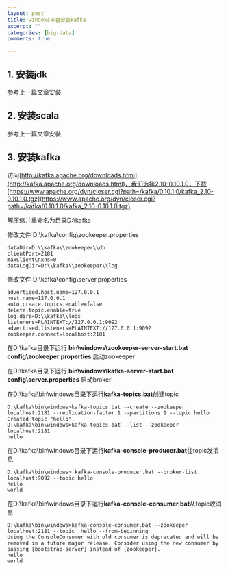 ```yaml
---
layout: post
title: windows平台安装kafka
excerpt: ""
categories: [big-data]
comments: true

---
```


## 1. 安装jdk

参考上一篇文章安装

## 2. 安装scala

参考上一篇文章安装

## 3. 安装kafka

访问[http://kafka.apache.org/downloads.html](http://kafka.apache.org/downloads.html)，我们选择2.10-0.10.1.0，下载[https://www.apache.org/dyn/closer.cgi?path=/kafka/0.10.1.0/kafka_2.10-0.10.1.0.tgz](https://www.apache.org/dyn/closer.cgi?path=/kafka/0.10.1.0/kafka_2.10-0.10.1.0.tgz)

解压缩并重命名为目录D:\kafka

修改文件 D:\kafka\config\zookeeper.properties

	dataDir=D:\\kafka\\zookeeper\\db
	clientPort=2181
	maxClientCnxns=0
	dataLogDir=D:\\kafka\\zookeeper\\log

修改文件 D:\kafka\config\server.properties

	advertised.host.name=127.0.0.1
	host.name=127.0.0.1
	auto.create.topics.enable=false
	delete.topic.enable=true
	log.dirs=D:\\kafka\\logs
	listeners=PLAINTEXT://127.0.0.1:9092
	advertised.listeners=PLAINTEXT://127.0.0.1:9092
	zookeeper.connect=localhost:2181

在D:\kafka目录下运行 **bin\windows\zookeeper-server-start.bat config\zookeeper.properties** 启动zookeeper

在D:\kafka目录下运行 **bin\windows\kafka-server-start.bat config\server.properties** 启动broker

在D:\kafka\bin\windows目录下运行**kafka-topics.bat**创建topic

	D:\kafka\bin\windows>kafka-topics.bat --create --zookeeper localhost:2181 --replication-factor 1 --partitions 1 --topic hello
	Created topic "hello".
	D:\kafka\bin\windows>kafka-topics.bat --list --zookeeper localhost:2181
	hello

在D:\kafka\bin\windows目录下运行**kafka-console-producer.bat**往topic发消息

	D:\kafka\bin\windows> kafka-console-producer.bat --broker-list localhost:9092 --topic hello
	hello
	world

在D:\kafka\bin\windows目录下运行**kafka-console-consumer.bat**从topic收消息

	D:\kafka\bin\windows>kafka-console-consumer.bat --zookeeper localhost:2181 --topic  hello --from-beginning
	Using the ConsoleConsumer with old consumer is deprecated and will be removed in a future major release. Consider using the new consumer by passing [bootstrap-server] instead of [zookeeper].
	hello
	world